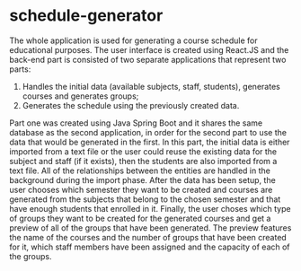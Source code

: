 # schedule-generator

The whole application is used for generating a course schedule for educational purposes. 
The user interface is created using React.JS and the back-end part is consisted of two separate applications that represent two parts:  

1. Handles the initial data (available subjects, staff, students), generates courses and generates groups; 
2. Generates the schedule using the previously created data.  

Part one was created using Java Spring Boot and it shares the same database as the second application, in order for the second part to use the data that would be generated in the first. In this part, the initial data is either imported from a text file or the user could reuse the existing data for the subject and staff (if it exists), then the students are also imported from a text file. All of the relationships between the entities are handled in the background during the import phase. After the data has been setup, the user chooses which semester they want to be created and courses are generated from the subjects that belong to the chosen semester and that have enough students that enrolled in it. Finally, the user choses which type of groups they want to be created for the generated courses and get a preview of all of the groups that have been generated. The preview features the name of the courses and the number of groups that have been created for it, which staff members have been assigned and the capacity of each of the groups.
